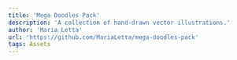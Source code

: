 ```yaml
---
title: 'Mega Doodles Pack'
description: 'A collection of hand-drawn vector illustrations.'
author: 'Maria Letta'
url: 'https://github.com/MariaLetta/mega-doodles-pack'
tags: Assets
---
```


